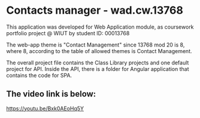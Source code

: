# Contacts manager - wad.cw.13768
This application was developed for Web Application module, as coursework portfolio project @ WIUT by student ID: 00013768

The web-app theme is "Contact Management" since 13768 mod 20 is 8, where 8, according to the table of allowed themes is Contact Management.

The overall project file contains the Class Library projects and one default project for API. Inside the API, there is a folder for Angular application that contains the code for SPA.

## The video link is below:
https://youtu.be/Bxk0AEoHq5Y
